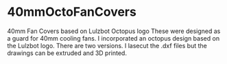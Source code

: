 # 40mmOctoFanCovers
40mm Fan Covers based on Lulzbot Octopus logo
These were designed as a guard for 40mm cooling fans. I incorporated an octopus design based on the Lulzbot logo. There are two versions. I lasecut the .dxf files but the drawings can be extruded and 3D printed. 
